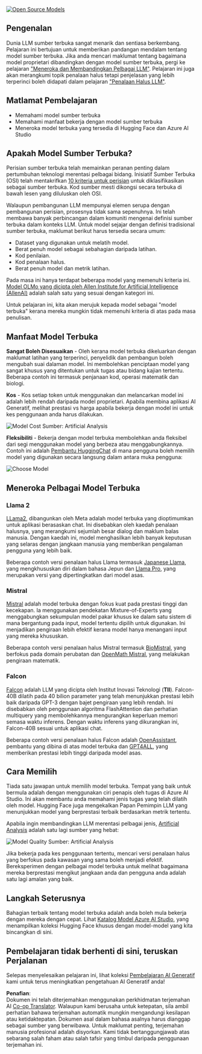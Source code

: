 <!--
CO_OP_TRANSLATOR_METADATA:
{
  "original_hash": "0bba96e53ab841d99db731892a51fab8",
  "translation_date": "2025-05-20T07:00:24+00:00",
  "source_file": "16-open-source-models/README.md",
  "language_code": "ms"
}
-->
[![Open Source Models](../../../translated_images/16-lesson-banner.7b9ebf8cdea6669d74be8212360e99a5653b0cd3ec513f50f12693ffec984ff1.ms.png)](https://aka.ms/gen-ai-lesson16-gh?WT.mc_id=academic-105485-koreyst)

## Pengenalan

Dunia LLM sumber terbuka sangat menarik dan sentiasa berkembang. Pelajaran ini bertujuan untuk memberikan pandangan mendalam tentang model sumber terbuka. Jika anda mencari maklumat tentang bagaimana model proprietari dibandingkan dengan model sumber terbuka, pergi ke pelajaran ["Meneroka dan Membandingkan Pelbagai LLM"](../02-exploring-and-comparing-different-llms/README.md?WT.mc_id=academic-105485-koreyst). Pelajaran ini juga akan merangkumi topik penalaan halus tetapi penjelasan yang lebih terperinci boleh didapati dalam pelajaran ["Penalaan Halus LLM"](../18-fine-tuning/README.md?WT.mc_id=academic-105485-koreyst).

## Matlamat Pembelajaran

- Memahami model sumber terbuka
- Memahami manfaat bekerja dengan model sumber terbuka
- Meneroka model terbuka yang tersedia di Hugging Face dan Azure AI Studio

## Apakah Model Sumber Terbuka?

Perisian sumber terbuka telah memainkan peranan penting dalam pertumbuhan teknologi merentasi pelbagai bidang. Inisiatif Sumber Terbuka (OSI) telah mentakrifkan [10 kriteria untuk perisian](https://web.archive.org/web/20241126001143/https://opensource.org/osd?WT.mc_id=academic-105485-koreyst) untuk diklasifikasikan sebagai sumber terbuka. Kod sumber mesti dikongsi secara terbuka di bawah lesen yang diluluskan oleh OSI.

Walaupun pembangunan LLM mempunyai elemen serupa dengan pembangunan perisian, prosesnya tidak sama sepenuhnya. Ini telah membawa banyak perbincangan dalam komuniti mengenai definisi sumber terbuka dalam konteks LLM. Untuk model sejajar dengan definisi tradisional sumber terbuka, maklumat berikut harus tersedia secara umum:

- Dataset yang digunakan untuk melatih model.
- Berat penuh model sebagai sebahagian daripada latihan.
- Kod penilaian.
- Kod penalaan halus.
- Berat penuh model dan metrik latihan.

Pada masa ini hanya terdapat beberapa model yang memenuhi kriteria ini. [Model OLMo yang dicipta oleh Allen Institute for Artificial Intelligence (AllenAI)](https://huggingface.co/allenai/OLMo-7B?WT.mc_id=academic-105485-koreyst) adalah salah satu yang sesuai dengan kategori ini.

Untuk pelajaran ini, kita akan merujuk kepada model sebagai "model terbuka" kerana mereka mungkin tidak memenuhi kriteria di atas pada masa penulisan.

## Manfaat Model Terbuka

**Sangat Boleh Disesuaikan** - Oleh kerana model terbuka dikeluarkan dengan maklumat latihan yang terperinci, penyelidik dan pembangun boleh mengubah suai dalaman model. Ini membolehkan penciptaan model yang sangat khusus yang ditentukan untuk tugas atau bidang kajian tertentu. Beberapa contoh ini termasuk penjanaan kod, operasi matematik dan biologi.

**Kos** - Kos setiap token untuk menggunakan dan melancarkan model ini adalah lebih rendah daripada model proprietari. Apabila membina aplikasi AI Generatif, melihat prestasi vs harga apabila bekerja dengan model ini untuk kes penggunaan anda harus dilakukan.

![Model Cost](../../../translated_images/model-price.bf4c17ebea0f13045f3c10fb8615e171c6a664837cb2f4107c312552149ae88d.ms.png)
Sumber: Artificial Analysis

**Fleksibiliti** - Bekerja dengan model terbuka membolehkan anda fleksibel dari segi menggunakan model yang berbeza atau menggabungkannya. Contoh ini adalah [Pembantu HuggingChat](https://huggingface.co/chat?WT.mc_id=academic-105485-koreyst) di mana pengguna boleh memilih model yang digunakan secara langsung dalam antara muka pengguna:

![Choose Model](../../../translated_images/choose-model.1f574fd269d66a894a92f8b8a1c4c3e7cf9e2d9ece5fc66c7d95efdc5d01501d.ms.png)

## Meneroka Pelbagai Model Terbuka

### Llama 2

[LLama2](https://huggingface.co/meta-llama?WT.mc_id=academic-105485-koreyst), dibangunkan oleh Meta adalah model terbuka yang dioptimumkan untuk aplikasi berasaskan chat. Ini disebabkan oleh kaedah penalaan halusnya, yang merangkumi sejumlah besar dialog dan maklum balas manusia. Dengan kaedah ini, model menghasilkan lebih banyak keputusan yang selaras dengan jangkaan manusia yang memberikan pengalaman pengguna yang lebih baik.

Beberapa contoh versi penalaan halus Llama termasuk [Japanese Llama](https://huggingface.co/elyza/ELYZA-japanese-Llama-2-7b?WT.mc_id=academic-105485-koreyst), yang mengkhususkan diri dalam bahasa Jepun dan [Llama Pro](https://huggingface.co/TencentARC/LLaMA-Pro-8B?WT.mc_id=academic-105485-koreyst), yang merupakan versi yang dipertingkatkan dari model asas.

### Mistral

[Mistral](https://huggingface.co/mistralai?WT.mc_id=academic-105485-koreyst) adalah model terbuka dengan fokus kuat pada prestasi tinggi dan kecekapan. Ia menggunakan pendekatan Mixture-of-Experts yang menggabungkan sekumpulan model pakar khusus ke dalam satu sistem di mana bergantung pada input, model tertentu dipilih untuk digunakan. Ini menjadikan pengiraan lebih efektif kerana model hanya menangani input yang mereka khususkan.

Beberapa contoh versi penalaan halus Mistral termasuk [BioMistral](https://huggingface.co/BioMistral/BioMistral-7B?text=Mon+nom+est+Thomas+et+mon+principal?WT.mc_id=academic-105485-koreyst), yang berfokus pada domain perubatan dan [OpenMath Mistral](https://huggingface.co/nvidia/OpenMath-Mistral-7B-v0.1-hf?WT.mc_id=academic-105485-koreyst), yang melakukan pengiraan matematik.

### Falcon

[Falcon](https://huggingface.co/tiiuae?WT.mc_id=academic-105485-koreyst) adalah LLM yang dicipta oleh Institut Inovasi Teknologi (**TII**). Falcon-40B dilatih pada 40 bilion parameter yang telah menunjukkan prestasi lebih baik daripada GPT-3 dengan bajet pengiraan yang lebih rendah. Ini disebabkan oleh penggunaan algoritma FlashAttention dan perhatian multiquery yang membolehkannya mengurangkan keperluan memori semasa waktu inferens. Dengan waktu inferens yang dikurangkan ini, Falcon-40B sesuai untuk aplikasi chat.

Beberapa contoh versi penalaan halus Falcon adalah [OpenAssistant](https://huggingface.co/OpenAssistant/falcon-40b-sft-top1-560?WT.mc_id=academic-105485-koreyst), pembantu yang dibina di atas model terbuka dan [GPT4ALL](https://huggingface.co/nomic-ai/gpt4all-falcon?WT.mc_id=academic-105485-koreyst), yang memberikan prestasi lebih tinggi daripada model asas.

## Cara Memilih

Tiada satu jawapan untuk memilih model terbuka. Tempat yang baik untuk bermula adalah dengan menggunakan ciri penapis oleh tugas di Azure AI Studio. Ini akan membantu anda memahami jenis tugas yang telah dilatih oleh model. Hugging Face juga mengekalkan Papan Pemimpin LLM yang menunjukkan model yang berprestasi terbaik berdasarkan metrik tertentu.

Apabila ingin membandingkan LLM merentasi pelbagai jenis, [Artificial Analysis](https://artificialanalysis.ai/?WT.mc_id=academic-105485-koreyst) adalah satu lagi sumber yang hebat:

![Model Quality](../../../translated_images/model-quality.10696c659e8e327352b6c2352d000092a0a91abb31a1ffd337fb16a9edcb7d9c.ms.png)
Sumber: Artificial Analysis

Jika bekerja pada kes penggunaan tertentu, mencari versi penalaan halus yang berfokus pada kawasan yang sama boleh menjadi efektif. Bereksperimen dengan pelbagai model terbuka untuk melihat bagaimana mereka berprestasi mengikut jangkaan anda dan pengguna anda adalah satu lagi amalan yang baik.

## Langkah Seterusnya

Bahagian terbaik tentang model terbuka adalah anda boleh mula bekerja dengan mereka dengan cepat. Lihat [Katalog Model Azure AI Studio](https://ai.azure.com?WT.mc_id=academic-105485-koreyst), yang menampilkan koleksi Hugging Face khusus dengan model-model yang kita bincangkan di sini.

## Pembelajaran tidak berhenti di sini, teruskan Perjalanan

Selepas menyelesaikan pelajaran ini, lihat koleksi [Pembelajaran AI Generatif](https://aka.ms/genai-collection?WT.mc_id=academic-105485-koreyst) kami untuk terus meningkatkan pengetahuan AI Generatif anda!

**Penafian**:  
Dokumen ini telah diterjemahkan menggunakan perkhidmatan terjemahan AI [Co-op Translator](https://github.com/Azure/co-op-translator). Walaupun kami berusaha untuk ketepatan, sila ambil perhatian bahawa terjemahan automatik mungkin mengandungi kesilapan atau ketidaktepatan. Dokumen asal dalam bahasa asalnya harus dianggap sebagai sumber yang berwibawa. Untuk maklumat penting, terjemahan manusia profesional adalah disyorkan. Kami tidak bertanggungjawab atas sebarang salah faham atau salah tafsir yang timbul daripada penggunaan terjemahan ini.